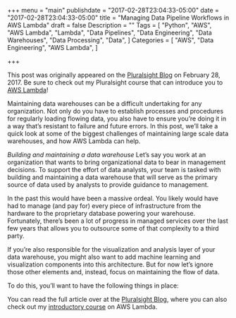 +++
menu = "main"
publishdate = "2017-02-28T23:04:33-05:00"
date = "2017-02-28T23:04:33-05:00"
title = "Managing Data Pipeline Workflows in AWS Lambda"
draft = false
Description = ""
Tags = [
  "Python",
  "AWS",
  "AWS Lambda",
  "Lambda",
  "Data Pipelines",
  "Data Engineering",
  "Data Warehouses",
  "Data Processing",
  "Data",
]
Categories = [
  "AWS",
  "Data Engineering",
  "AWS Lambda",
]

+++

This post was originally appeared on the [Pluralsight Blog](https://www.pluralsight.com/blog/software-development/data-aws-lambda) on February 28, 2017. Be sure to check out my Pluralsight course that can introduce you to [AWS Lambda](https://www.pluralsight.com/courses/aws-developer-introduction-aws-lambda)!

Maintaining data warehouses can be a difficult undertaking for any organization. Not only do you have to establish processes and procedures for regularly loading flowing data, you also have to ensure you’re doing it in a way that’s resistant to failure and future errors. In this post, we’ll take a quick look at some of the biggest challenges of maintaining large scale data warehouses, and how AWS Lambda can help.<!--more-->

*Building and maintaining a data warehouse*
Let’s say you work at an organization that wants to bring organizational data to bear in management decisions. To support the effort of data analysts, your team is tasked with building and maintaining a data warehouse that will serve as the primary source of data used by analysts to provide guidance to management. 

In the past this would have been a massive ordeal. You likely would have had to manage (and pay for) every piece of infrastructure from the hardware to the proprietary database powering your warehouse. Fortunately, there’s been a lot of progress in managed services over the last few years that allows you to outsource some of that complexity to a third party. 

If you’re also responsible for the visualization and analysis layer of your data warehouse, you might also want to add machine learning and visualization components into this architecture. But for now let’s ignore those other elements and, instead, focus on maintaining the flow of data.

To do this, you’ll want to have the following things in place:

You can read the full article over at the [Pluralsight Blog](https://www.pluralsight.com/blog/software-development/data-aws-lambda), where you can also check out my [introductory course]((https://www.pluralsight.com/courses/aws-developer-introduction-aws-lambda)) on AWS Lambda.